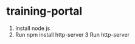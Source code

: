 training-portal
===============

1. Install node js
2. Run npm install http-server
3 Run http-server

